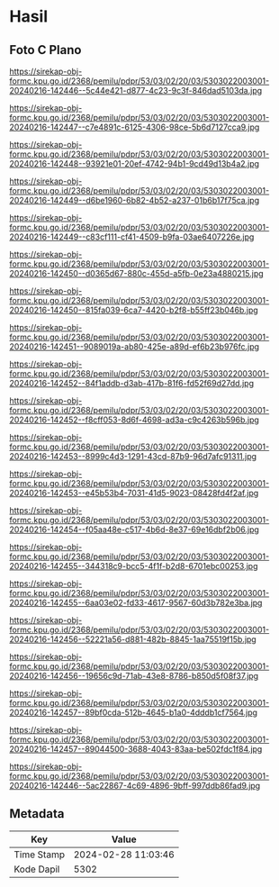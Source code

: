 # Hasil

## Foto C Plano

https://sirekap-obj-formc.kpu.go.id/2368/pemilu/pdpr/53/03/02/20/03/5303022003001-20240216-142446--5c44e421-d877-4c23-9c3f-846dad5103da.jpg

https://sirekap-obj-formc.kpu.go.id/2368/pemilu/pdpr/53/03/02/20/03/5303022003001-20240216-142447--c7e4891c-6125-4306-98ce-5b6d7127cca9.jpg

https://sirekap-obj-formc.kpu.go.id/2368/pemilu/pdpr/53/03/02/20/03/5303022003001-20240216-142448--93921e01-20ef-4742-94b1-9cd49d13b4a2.jpg

https://sirekap-obj-formc.kpu.go.id/2368/pemilu/pdpr/53/03/02/20/03/5303022003001-20240216-142449--d6be1960-6b82-4b52-a237-01b6b17f75ca.jpg

https://sirekap-obj-formc.kpu.go.id/2368/pemilu/pdpr/53/03/02/20/03/5303022003001-20240216-142449--c83cf111-cf41-4509-b9fa-03ae6407226e.jpg

https://sirekap-obj-formc.kpu.go.id/2368/pemilu/pdpr/53/03/02/20/03/5303022003001-20240216-142450--d0365d67-880c-455d-a5fb-0e23a4880215.jpg

https://sirekap-obj-formc.kpu.go.id/2368/pemilu/pdpr/53/03/02/20/03/5303022003001-20240216-142450--815fa039-6ca7-4420-b2f8-b55ff23b046b.jpg

https://sirekap-obj-formc.kpu.go.id/2368/pemilu/pdpr/53/03/02/20/03/5303022003001-20240216-142451--9089019a-ab80-425e-a89d-ef6b23b976fc.jpg

https://sirekap-obj-formc.kpu.go.id/2368/pemilu/pdpr/53/03/02/20/03/5303022003001-20240216-142452--84f1addb-d3ab-417b-81f6-fd52f69d27dd.jpg

https://sirekap-obj-formc.kpu.go.id/2368/pemilu/pdpr/53/03/02/20/03/5303022003001-20240216-142452--f8cff053-8d6f-4698-ad3a-c9c4263b596b.jpg

https://sirekap-obj-formc.kpu.go.id/2368/pemilu/pdpr/53/03/02/20/03/5303022003001-20240216-142453--8999c4d3-1291-43cd-87b9-96d7afc91311.jpg

https://sirekap-obj-formc.kpu.go.id/2368/pemilu/pdpr/53/03/02/20/03/5303022003001-20240216-142453--e45b53b4-7031-41d5-9023-08428fd4f2af.jpg

https://sirekap-obj-formc.kpu.go.id/2368/pemilu/pdpr/53/03/02/20/03/5303022003001-20240216-142454--f05aa48e-c517-4b6d-8e37-69e16dbf2b06.jpg

https://sirekap-obj-formc.kpu.go.id/2368/pemilu/pdpr/53/03/02/20/03/5303022003001-20240216-142455--344318c9-bcc5-4f1f-b2d8-6701ebc00253.jpg

https://sirekap-obj-formc.kpu.go.id/2368/pemilu/pdpr/53/03/02/20/03/5303022003001-20240216-142455--6aa03e02-fd33-4617-9567-60d3b782e3ba.jpg

https://sirekap-obj-formc.kpu.go.id/2368/pemilu/pdpr/53/03/02/20/03/5303022003001-20240216-142456--52221a56-d881-482b-8845-1aa75519f15b.jpg

https://sirekap-obj-formc.kpu.go.id/2368/pemilu/pdpr/53/03/02/20/03/5303022003001-20240216-142456--19656c9d-71ab-43e8-8786-b850d5f08f37.jpg

https://sirekap-obj-formc.kpu.go.id/2368/pemilu/pdpr/53/03/02/20/03/5303022003001-20240216-142457--89bf0cda-512b-4645-b1a0-4dddb1cf7564.jpg

https://sirekap-obj-formc.kpu.go.id/2368/pemilu/pdpr/53/03/02/20/03/5303022003001-20240216-142457--89044500-3688-4043-83aa-be502fdc1f84.jpg

https://sirekap-obj-formc.kpu.go.id/2368/pemilu/pdpr/53/03/02/20/03/5303022003001-20240216-142446--5ac22867-4c69-4896-9bff-997ddb86fad9.jpg


## Metadata

| Key        | Value               |
| ---------- | ------------------- |
| Time Stamp | 2024-02-28 11:03:46 |
| Kode Dapil | 5302                |




